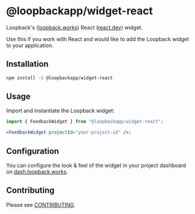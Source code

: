 # @loopbackapp/widget-react

Loopback's ([loopback.works](https://loopback.works)) React ([react.dev](https://react.dev)) widget.

Use this if you work with React and would like to add the Loopback widget to your application.

## Installation

```bash
npm install -S @loopbackapp/widget-react
```

## Usage

Import and instantiate the Loopback widget:

```jsx
import { FeedbackWidget } from "@loopbackapp/widget-react";

<FeedbackWidget projectId="your-project-id" />;
```

## Configuration

You can configure the look & feel of the widget in your project dashboard on [dash.loopback.works](https://dash.loopback.works).

## Contributing

Please see [CONTRIBUTING](https://github.com/LoopbackApp/widgets/blob/main/packages/widget-react/CONTRIBUTING.md).
